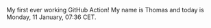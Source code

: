 My first ever working GitHub Action!
My name is Thomas and today is Monday, 11 January, 07:36 CET. 
